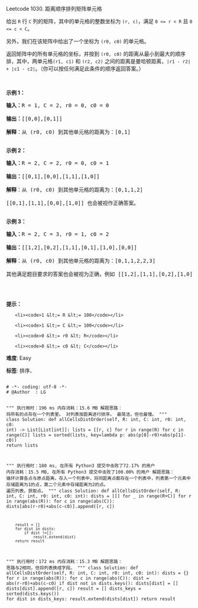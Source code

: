 Leetcode 1030. 距离顺序排列矩阵单元格
<p>给出 <code>R</code> 行 <code>C</code> 列的矩阵，其中的单元格的整数坐标为 <code>(r, c)</code>，满足 <code>0 &lt;= r &lt; R</code> 且 <code>0 &lt;= c &lt; C</code>。</p>


<p>另外，我们在该矩阵中给出了一个坐标为&nbsp;<code>(r0, c0)</code> 的单元格。</p>



<p>返回矩阵中的所有单元格的坐标，并按到 <code>(r0, c0)</code> 的距离从最小到最大的顺序排，其中，两单元格<code>(r1, c1)</code> 和 <code>(r2, c2)</code> 之间的距离是曼哈顿距离，<code>|r1 - r2| + |c1 - c2|</code>。（你可以按任何满足此条件的顺序返回答案。）</p>



<p>&nbsp;</p>



<p><strong>示例 1：</strong></p>



<pre><strong>输入：</strong>R = 1, C = 2, r0 = 0, c0 = 0

<strong>输出：</strong>[[0,0],[0,1]]

<strong>解释</strong>：从 (r0, c0) 到其他单元格的距离为：[0,1]

</pre>



<p><strong>示例 2：</strong></p>



<pre><strong>输入：</strong>R = 2, C = 2, r0 = 0, c0 = 1

<strong>输出：</strong>[[0,1],[0,0],[1,1],[1,0]]

<strong>解释</strong>：从 (r0, c0) 到其他单元格的距离为：[0,1,1,2]

[[0,1],[1,1],[0,0],[1,0]] 也会被视作正确答案。

</pre>



<p><strong>示例 3：</strong></p>



<pre><strong>输入：</strong>R = 2, C = 3, r0 = 1, c0 = 2

<strong>输出：</strong>[[1,2],[0,2],[1,1],[0,1],[1,0],[0,0]]

<strong>解释</strong>：从 (r0, c0) 到其他单元格的距离为：[0,1,1,2,2,3]

其他满足题目要求的答案也会被视为正确，例如 [[1,2],[1,1],[0,2],[1,0],[0,1],[0,0]]。

</pre>



<p>&nbsp;</p>



<p><strong>提示：</strong></p>



<ol>

	<li><code>1 &lt;= R &lt;= 100</code></li>

	<li><code>1 &lt;= C &lt;= 100</code></li>

	<li><code>0 &lt;= r0 &lt; R</code></li>

	<li><code>0 &lt;= c0 &lt; C</code></li>

</ol>





 **难度**: Easy



 **标签**: 排序、 





<div class="hcb_wrap">
<pre class="prism undefined-numbers lang-python" data-lang="Python"><code>
# -*- coding: utf-8 -*-
# @Author  : LG


"""
执行用时：196 ms
内存消耗：15.6 MB
解题思路：
    将所有的点存在一个列表里。
    对列表按距离进行排序。
    最简洁，但也最慢。
"""
class Solution:
    def allCellsDistOrder(self, R: int, C: int, r0: int, c0: int) -> List[List[int]]:
        lists = [[r, c] for r in range(R) for c in range(C)]
        lists = sorted(lists, key=lambda p: abs(p[0]-r0)+abs(p[1]-c0))
        return lists


"""
执行用时：180 ms, 在所有 Python3 提交中击败了72.17% 的用户
内存消耗：15.5 MB, 在所有 Python3 提交中击败了100.00% 的用户
解题思路：
    循环计算各点与原点距离，存入一个列表中，将同距离点都存在一个列表中，列表第一个元素中存储距离为1的点，第二个元素中存储距离为2的点。
    遍历列表，获取点。
"""
class Solution:
    def allCellsDistOrder(self, R: int, C: int, r0: int, c0: int):
        dists = [[] for _ in range(R+C)]
        for r in range(abs(R)):
            for c in range(abs(C)):
                dists[abs(r-r0)+abs(c-c0)].append([r, c])

        result = []
        for dist in dists:
            if dist !=[]:
                result.extend(dist)
        return result


"""
执行用时：172 ms
内存消耗：15.3 MB
解题思路：
    思路与2相同，但将列表换成字段。
"""
class Solution:
    def allCellsDistOrder(self, R: int, C: int, r0: int, c0: int):
        dists = {}
        for r in range(abs(R)):
            for c in range(abs(C)):
                dist = abs(r-r0)+abs(c-c0)
                if dist not in dists.keys():
                    dists[dist] = []
                dists[dist].append([r, c])
        result = []
        dists_keys = sorted(dists.keys())
        for dist in dists_keys:
            result.extend(dists[dist])
        return result
</code></pre></div>
